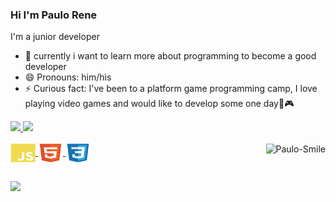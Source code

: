 ### Hi I'm Paulo Rene

I'm a junior developer

- 🤔 currently i want to learn more about programming to become a good developer
- 😄 Pronouns: him/his
- ⚡ Curious fact: I've been to a platform game programming camp, I love playing video games and would like to develop some one day👾🎮

 <div>
  <a href="https://github.com/Paulorenebraun">
  <img height="180em" src="https://github-readme-stats.vercel.app/api?username=Paulorenebraun&show_icons=true&theme=dark&include_all_commits=true&count_private=true"/>
  <img height="180em" src="https://github-readme-stats.vercel.app/api/top-langs/?username=Paulorenebraun&layout=compact&langs_count=7&theme=dark"/>
</div>
  
  </div>
<div style="display: inline_block"><br>
  <img align="center" alt="Paulo-Js" height="30" width="40" src="https://raw.githubusercontent.com/devicons/devicon/master/icons/javascript/javascript-plain.svg">
   <img align="center" alt="Rafa-HTML" height="30" width="40" src="https://raw.githubusercontent.com/devicons/devicon/master/icons/html5/html5-original.svg">
  <img align="center" alt="Rafa-CSS" height="30" width="40" src="https://raw.githubusercontent.com/devicons/devicon/master/icons/css3/css3-original.svg">
  <img align="right" alt="Paulo-Smile" src="https://media.discordapp.net/attachments/866149737900146708/876850316811862026/SPOILER_picasion.com_7ada69ebed25d6629c1c96fc6233640f.gif">
</div>
  
   ##
   
  
  
 <a href="https://www.linkedin.com/in/paulo-rene-braun-4232481b2/" target="_blank"><img src="https://img.shields.io/badge/-LinkedIn-%230077B5?style=for-the-badge&logo=linkedin&logoColor=white" target="_blank"></a>
